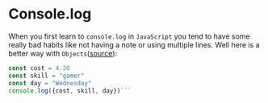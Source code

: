 # Console.log

When you first learn to `console.log` in `JavaScript` you tend to have some really bad habits like not having a note or using multiple lines. Well here is a better way with `Objects`([source](https://youtube.com/shorts/dag_-TsL5lc?feature=share)): 

```JavaScript
const cost = 4.20
const skill = "gamer"
const day = "Wednesday"
console.log({cost, skill, day})```


